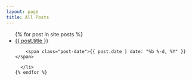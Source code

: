 ```yaml
---
layout: page
title: All Posts
---
```




  <ul class="posts">
    {% for post in site.posts %}
      <li>
        <a class="post-link" href="{{ post.url | prepend: site.url }}">{{ post.title }}</a>

        <span class="post-date">{{ post.date | date: "%b %-d, %Y" }}</span>

      </li>
    {% endfor %}
  </ul>